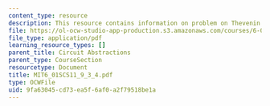 ```yaml
---
content_type: resource
description: This resource contains information on problem on Thevenin divider.
file: https://ol-ocw-studio-app-production.s3.amazonaws.com/courses/6-01sc-introduction-to-electrical-engineering-and-computer-science-i-spring-2011/9fa63045cd73ea5f6af0a2f79518be1a_MIT6_01SCS11_9_3_4.pdf
file_type: application/pdf
learning_resource_types: []
parent_title: Circuit Abstractions
parent_type: CourseSection
resourcetype: Document
title: MIT6_01SCS11_9_3_4.pdf
type: OCWFile
uid: 9fa63045-cd73-ea5f-6af0-a2f79518be1a
---
```

